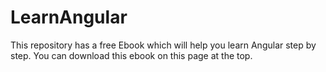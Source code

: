 # LearnAngular
This repository has a free Ebook which will help you learn Angular step by step. You can download this ebook on this page at the top.

